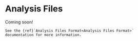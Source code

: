 # Analysis Files

Coming soon!

```{seealso}
See the {ref}`Analysis Files Format<Analysis Files Format>` documentation for more information.
```
